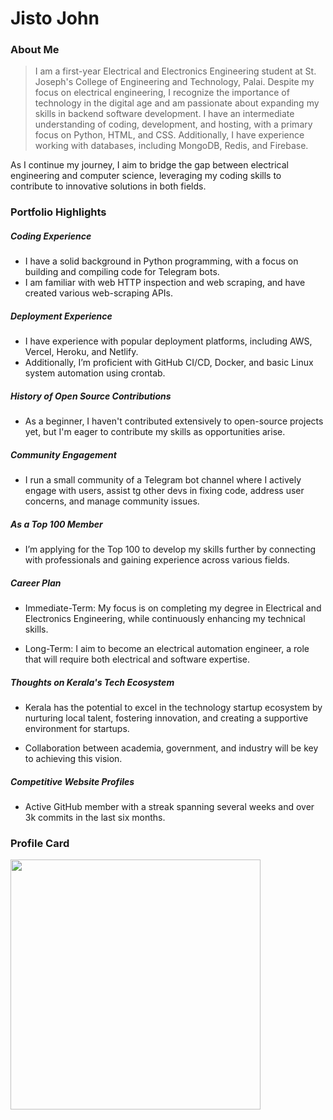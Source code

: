 # Jisto John

### About Me

> I am a first-year Electrical and Electronics Engineering student at St. Joseph's College of Engineering and Technology, Palai. Despite my focus on electrical engineering, I recognize the importance of technology in the digital age and am passionate about expanding my skills in backend software development. I have an intermediate understanding of coding, development, and hosting, with a primary focus on Python, HTML, and CSS. Additionally, I have experience working with databases, including MongoDB, Redis, and Firebase.



As I continue my journey, I aim to bridge the gap between electrical engineering and computer science, leveraging my coding skills to contribute to innovative solutions in both fields.

### Portfolio Highlights

##### Coding Experience

- I have a solid background in Python programming, with a focus on building and compiling code for Telegram bots.
- I am familiar with web HTTP inspection and web scraping, and have created various web-scraping APIs.


##### Deployment Experience

- I have experience with popular deployment platforms, including AWS, Vercel, Heroku, and Netlify.
- Additionally, I’m proficient with GitHub CI/CD, Docker, and basic Linux system automation using crontab.


##### History of Open Source Contributions

- As a beginner, I haven't contributed extensively to open-source projects yet, but I'm eager to contribute my skills as opportunities arise.


##### Community Engagement

- I run a small community of a Telegram bot channel where I actively engage with users, assist tg other devs in fixing code, address user concerns, and manage community issues.


##### As a Top 100 Member

- I’m applying for the Top 100 to develop my skills further by connecting with professionals and gaining experience across various fields.


##### Career Plan

- Immediate-Term: My focus is on completing my degree in Electrical and Electronics Engineering, while continuously enhancing my technical skills.

- Long-Term: I aim to become an electrical automation engineer, a role that will require both electrical and software expertise.


##### Thoughts on Kerala's Tech Ecosystem

- Kerala has the potential to excel in the technology startup ecosystem by nurturing local talent, fostering innovation, and creating a supportive environment for startups.

- Collaboration between academia, government, and industry will be key to achieving this vision.


##### Competitive Website Profiles

- Active GitHub member with a streak spanning several weeks and over 3k commits in the last six months.


### Profile Card

<img
src="https://mulearn.org/embed/rank/appujohn@mulearn"
width="400px"> </img>



